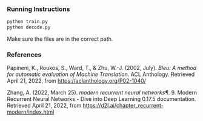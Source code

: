 ### Running Instructions 

```python
python train.py
python decode.py
```

Make sure the files are in the correct path.

### References

Papineni, K., Roukos, S., Ward, T., & Zhu, W.-J. (2002, July). *Bleu: A method for automatic evaluation of Machine Translation*. ACL Anthology. Retrieved April 21, 2022, from https://aclanthology.org/P02-1040/ 

Zhang, A. (2022, March 25). *modern recurrent neural networks¶*. 9. Modern Recurrent Neural Networks - Dive into Deep Learning 0.17.5 documentation. Retrieved April 21, 2022, from https://d2l.ai/chapter_recurrent-modern/index.html 

